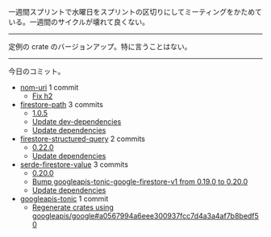 一週間スプリントで水曜日をスプリントの区切りにしてミーティングをかためている。一週間のサイクルが壊れて良くない。

---

定例の crate のバージョンアップ。特に言うことはない。

---

今日のコミット。

- [nom-uri](https://github.com/bouzuya/nom-uri) 1 commit
  - [Fix h2](https://github.com/bouzuya/nom-uri/commit/d4b335faa01d76d3bc855b70bc45bc305eea82b2)
- [firestore-path](https://github.com/bouzuya/firestore-path) 3 commits
  - [1.0.5](https://github.com/bouzuya/firestore-path/commit/94fa84c955b7b421a767a1242d59aebabea09e04)
  - [Update dev-dependencies](https://github.com/bouzuya/firestore-path/commit/e0d76cc06aefb41f3dbb98f7692851645779545e)
  - [Update dependencies](https://github.com/bouzuya/firestore-path/commit/a1280007a97a64eba178cf300296992bee366925)
- [firestore-structured-query](https://github.com/bouzuya/firestore-structured-query) 2 commits
  - [0.22.0](https://github.com/bouzuya/firestore-structured-query/commit/49ec09cf3795c7515d095d920aad853edb0a954f)
  - [Update dependencies](https://github.com/bouzuya/firestore-structured-query/commit/07e92eaac30ba9fe1dbe0f1c553efdd6001b7125)
- [serde-firestore-value](https://github.com/bouzuya/serde-firestore-value) 3 commits
  - [0.20.0](https://github.com/bouzuya/serde-firestore-value/commit/33e2bbc2187c2ea25fbfa6f6ddfb45a9be2a5488)
  - [Bump googleapis-tonic-google-firestore-v1 from 0.19.0 to 0.20.0](https://github.com/bouzuya/serde-firestore-value/commit/c72907cc5a3fc1235e5d6f725c05a20d369a0282)
  - [Update dependencies](https://github.com/bouzuya/serde-firestore-value/commit/a98350f23826664c94bd66c99588b73abb0fe2a4)
- [googleapis-tonic](https://github.com/bouzuya/googleapis-tonic) 1 commit
  - [Regenerate crates using googleapis/google#a0567994a6eee300937fcc7d4a3a4af7b8bedf50](https://github.com/bouzuya/googleapis-tonic/commit/de356df0695a3ded8c0a86a9f746984d2294263c)


